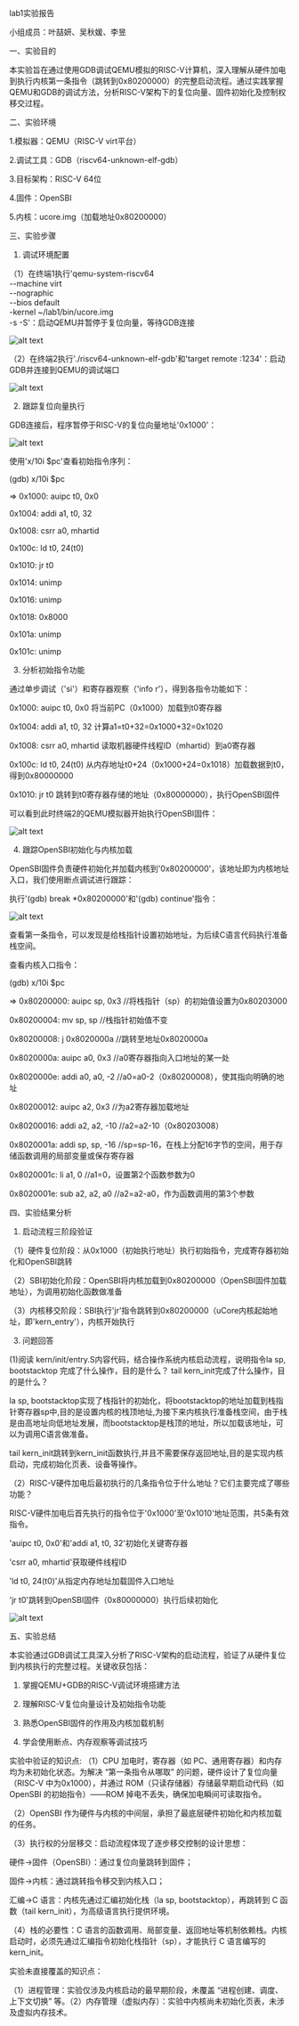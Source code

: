 lab1实验报告

小组成员：叶喆妍、吴秋媛、李昱


一、实验目的

本实验旨在通过使用GDB调试QEMU模拟的RISC-V计算机，深入理解从硬件加电到执行内核第一条指令（跳转到0x80200000）的完整启动流程。通过实践掌握QEMU和GDB的调试方法，分析RISC-V架构下的复位向量、固件初始化及控制权移交过程。


二、实验环境

1.模拟器：QEMU（RISC-V virt平台）

2.调试工具：GDB（riscv64-unknown-elf-gdb）

3.目标架构：RISC-V 64位

4.固件：OpenSBI

5.内核：ucore.img（加载地址0x80200000）


三、实验步骤

1. 调试环境配置

（1）在终端1执行'qemu-system-riscv64 \
  --machine virt \
  --nographic \
  --bios default \
  -kernel ~/lab1/bin/ucore.img \
  -s -S'：启动QEMU并暂停于复位向量，等待GDB连接
  
![alt text](image.png)

（2）在终端2执行'./riscv64-unknown-elf-gdb'和'target remote :1234'：启动GDB并连接到QEMU的调试端口

![alt text](image-1.png)

2. 跟踪复位向量执行

GDB连接后，程序暂停于RISC-V的复位向量地址'0x1000'：

![alt text](image-2.png)

使用'x/10i $pc'查看初始指令序列：

(gdb) x/10i $pc

=> 0x1000:  auipc   t0, 0x0

   0x1004:  addi    a1, t0, 32
   
   0x1008:  csrr    a0, mhartid
   
   0x100c:  ld      t0, 24(t0)
   
   0x1010:  jr      t0
   
   0x1014:  unimp
   
   0x1016:  unimp
   
   0x1018:  0x8000
   
   0x101a:  unimp
   
   0x101c:  unimp

3. 分析初始指令功能
 
通过单步调试（'si'）和寄存器观察（'info r'），得到各指令功能如下：

0x1000:  auipc  t0, 0x0      将当前PC（0x1000）加载到t0寄存器

0x1004:  addi   a1, t0, 32   计算a1=t0+32=0x1000+32=0x1020

0x1008:  csrr   a0, mhartid  读取机器硬件线程ID（mhartid）到a0寄存器

0x100c:  ld     t0, 24(t0)   从内存地址t0+24（0x1000+24=0x1018）加载数据到t0，得到0x80000000

0x1010:  jr     t0           跳转到t0寄存器存储的地址（0x80000000），执行OpenSBI固件

可以看到此时终端2的QEMU模拟器开始执行OpenSBI固件：

![alt text](image-3.png)

4. 跟踪OpenSBI初始化与内核加载

OpenSBI固件负责硬件初始化并加载内核到'0x80200000'，该地址即为内核地址入口，我们使用断点调试进行跟踪：

执行'(gdb) break *0x80200000'和'(gdb) continue'指令：

![alt text](image-4.png)

查看第一条指令，可以发现是给栈指针设置初始地址，为后续C语言代码执行准备栈空间。

查看内核入口指令：

(gdb) x/10i $pc

=> 0x80200000:    auipc   sp, 0x3        //将栈指针（sp）的初始值设置为0x80203000

   0x80200004:    mv      sp, sp         //栈指针初始值不变
   
   0x80200008:    j       0x8020000a     //跳转至地址0x8020000a
   
   0x8020000a:    auipc   a0, 0x3        //a0寄存器指向入口地址的某一处
   
   0x8020000e:    addi    a0, a0, -2     //a0=a0-2（0x80200008），使其指向明确的地址
   
   0x80200012:    auipc   a2, 0x3        //为a2寄存器加载地址
   
   0x80200016:    addi    a2, a2, -10    //a2=a2-10（0x80203008）
   
   0x8020001a:    addi    sp, sp, -16    //sp=sp-16，在栈上分配16字节的空间，用于存储函数调用的局部变量或保存寄存器
   
   0x8020001c:    li      a1, 0          //a1=0，设置第2个函数参数为0
   
   0x8020001e:    sub     a2, a2, a0     //a2=a2-a0，作为函数调用的第3个参数
   
   
四、实验结果分析

1. 启动流程三阶段验证

（1）硬件复位阶段：从0x1000（初始执行地址）执行初始指令，完成寄存器初始化和OpenSBI跳转

（2）SBI初始化阶段：OpenSBI将内核加载到0x80200000（OpenSBI固件加载地址），为调用初始化函数做准备

（3）内核移交阶段：SBI执行'jr'指令跳转到0x80200000（uCore内核起始地址，即'kern_entry'），内核开始执行


3. 问题回答

(1)阅读 kern/init/entry.S内容代码，结合操作系统内核启动流程，说明指令la sp, bootstacktop 完成了什么操作，目的是什么？ tail kern_init完成了什么操作，目的是什么？

la sp, bootstacktop实现了栈指针的初始化，将bootstacktop的地址加载到栈指针寄存器sp中,目的是设置内核的栈顶地址,为接下来内核执行准备栈空间，由于栈是由高地址向低地址发展，而bootstacktop是栈顶的地址，所以加载该地址，可以为调用C语言做准备。

tail kern_init跳转到kern_init函数执行,并且不需要保存返回地址,目的是实现内核启动，完成初始化页表、设备等操作。

（2）RISC-V硬件加电后最初执行的几条指令位于什么地址？它们主要完成了哪些功能？

RISC-V硬件加电后首先执行的指令位于'0x1000'至'0x1010'地址范围，共5条有效指令。  

'auipc t0, 0x0'和'addi a1, t0, 32'初始化关键寄存器  

'csrr a0, mhartid'获取硬件线程ID  

'ld t0, 24(t0)'从指定内存地址加载固件入口地址  

'jr t0'跳转到OpenSBI固件（0x80000000）执行后续初始化  

![alt text](image-5.png)


五、实验总结

本实验通过GDB调试工具深入分析了RISC-V架构的启动流程，验证了从硬件复位到内核执行的完整过程。关键收获包括：  

1. 掌握QEMU+GDB的RISC-V调试环境搭建方法

2. 理解RISC-V复位向量设计及初始指令功能  

3. 熟悉OpenSBI固件的作用及内核加载机制  

4. 学会使用断点、内存观察等调试技巧
  
实验中验证的知识点:
（1）CPU 加电时，寄存器（如 PC、通用寄存器）和内存均为未初始化状态。为解决 “第一条指令从哪取” 的问题，硬件设计了复位向量（RISC-V 中为0x1000），并通过 ROM（只读存储器）存储最早期启动代码（如 OpenSBI 的初始指令）——ROM 掉电不丢失，确保加电瞬间可读取指令。

（2）OpenSBI 作为硬件与内核的中间层，承担了最底层硬件初始化和内核加载的任务。

（3）执行权的分层移交：启动流程体现了逐步移交控制的设计思想：

硬件→固件（OpenSBI）：通过复位向量跳转到固件；

固件→内核：通过跳转指令移交到内核入口；

汇编→C 语言：内核先通过汇编初始化栈（la sp, bootstacktop），再跳转到 C 函数（tail kern_init），为高级语言执行提供环境。

（4）栈的必要性：C 语言的函数调用、局部变量、返回地址等机制依赖栈。内核启动时，必须先通过汇编指令初始化栈指针（sp），才能执行 C 语言编写的kern_init。

实验未直接覆盖的知识点：

（1）进程管理：实验仅涉及内核启动的最早期阶段，未覆盖 “进程创建、调度、上下文切换” 等。（2）内存管理（虚拟内存）：实验中内核尚未初始化页表，未涉及虚拟内存技术。
